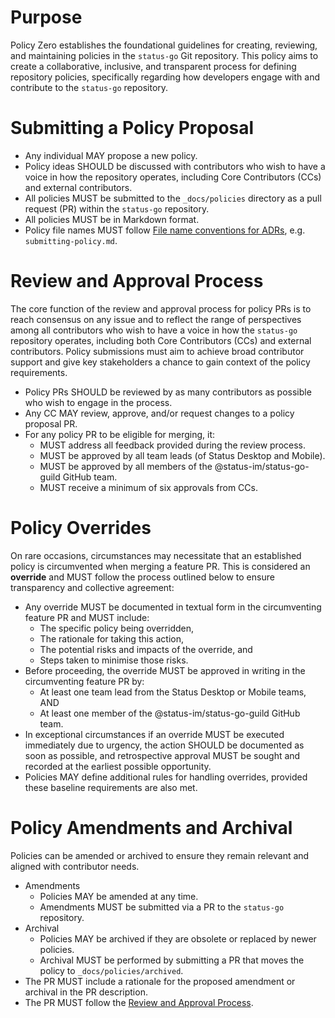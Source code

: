 # Purpose

Policy Zero establishes the foundational guidelines for creating,
reviewing, and maintaining policies in the `status-go` Git repository.
This policy aims to create a collaborative, inclusive, and transparent
process for defining repository policies, specifically regarding how
developers engage with and contribute to the `status-go` repository.

# Submitting a Policy Proposal

- Any individual MAY propose a new policy.
- Policy ideas SHOULD be discussed with contributors who wish to have
a voice in how the repository operates, including Core Contributors
(CCs) and external contributors.
- All policies MUST be submitted to the `_docs/policies`
 directory as a pull request (PR) within the `status-go` repository.
- All policies MUST be in Markdown format.
- Policy file names MUST follow [File name conventions for ADRs](https://github.com/joelparkerhenderson/architecture-decision-record?tab=readme-ov-file#file-name-conventions-for-adrs), e.g. `submitting-policy.md`.

# Review and Approval Process

The core function of the review and approval process for policy
PRs is to reach consensus on any issue and to reflect the range
of perspectives among all contributors who wish to have a voice
in how the `status-go` repository operates, including both Core
Contributors (CCs) and external contributors. Policy submissions
must aim to achieve broad contributor support and give key stakeholders
a chance to gain context of the policy requirements.

- Policy PRs SHOULD be reviewed by as many contributors as possible
who wish to engage in the process.
- Any CC MAY review, approve, and/or request changes to a policy
proposal PR.
- For any policy PR to be eligible for merging, it:
  - MUST address all feedback provided during the review process.
  - MUST be approved by all team leads (of Status Desktop and Mobile).
  - MUST be approved by all members of the @status-im/status-go-guild
  GitHub team.
  - MUST receive a minimum of six approvals from CCs.

# Policy Overrides

On rare occasions, circumstances may necessitate that an established
policy is circumvented when merging a feature PR. This is considered
an **override** and MUST follow the process outlined below to ensure
transparency and collective agreement:

- Any override MUST be documented in textual form in the circumventing
feature PR and MUST include:
  - The specific policy being overridden,
  - The rationale for taking this action,
  - The potential risks and impacts of the override, and
  - Steps taken to minimise those risks.
- Before proceeding, the override MUST be approved in writing in the
circumventing feature PR by:
  - At least one team lead from the Status Desktop or Mobile teams, AND
  - At least one member of the @status-im/status-go-guild GitHub team.
- In exceptional circumstances if an override MUST be executed
immediately due to urgency, the action SHOULD be documented as soon
as possible, and retrospective approval MUST be sought and recorded
at the earliest possible opportunity.
- Policies MAY define additional rules for handling overrides, provided
these baseline requirements are also met.

# Policy Amendments and Archival

Policies can be amended or archived to ensure they remain relevant
and aligned with contributor needs.

- Amendments
  - Policies MAY be amended at any time.
  - Amendments MUST be submitted via a PR to the `status-go` repository.
- Archival
  - Policies MAY be archived if they are obsolete or replaced by
  newer policies.
  - Archival MUST be performed by submitting a PR that moves the
  policy to `_docs/policies/archived`.
- The PR MUST include a rationale for the proposed amendment or
archival in the PR description.
- The PR MUST follow the [Review and Approval Process](#review-and-approval-process).
